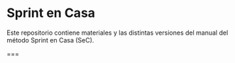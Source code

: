 # Sprint en Casa

Este repositorio contiene materiales y las distintas versiones del manual del método Sprint en Casa (SeC).

===
